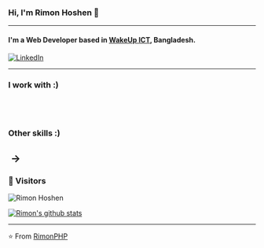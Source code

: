 ### Hi, I'm Rimon Hoshen 🧑
---

#### I'm a Web Developer based in <a href="https://wakeupict.com/">WakeUp ICT</a>,  Bangladesh.

<a href="https://www.linkedin.com/in/rimonhoshen/"><img alt="LinkedIn" src="https://img.shields.io/badge/-Rimon_Hoshen-blue?style=flat-square&logo=Linkedin&logoColor=white&link=https://www.linkedin.com/in/rimnhoshen/"></a>

-------------------------------------------------------------------------------------------------------------------------------------------------------------------------------
### I work with :)
<a href=""><img alt="" src="https://img.shields.io/badge/PHP-777BB4?style=for-the-badge&logo=php&logoColor=white"></a>
<a href=""><img alt="" src="https://img.shields.io/badge/CodeIgniter-EF4223?style=for-the-badge&logo=codeigniter&logoColor=white"></a>
<a href=""><img alt="" src="https://img.shields.io/badge/Laravel-FF2D20?style=for-the-badge&logo=laravel&logoColor=white"></a>
<a href=""><img alt="" src="https://img.shields.io/badge/JavaScript-F7DF1E?style=for-the-badge&logo=javascript&logoColor=black"></a>
<a href=""><img alt="" src="https://img.shields.io/badge/jQuery-0769AD?style=for-the-badge&logo=jquery&logoColor=white"></a>
-------------------------------------------------------------------------------------------------------------------------------------------------------------------------------
### Other skills :)
<a href=""><img alt="" src="https://img.shields.io/badge/Microsoft_Office-D83B01?style=for-the-badge&logo=microsoft-office&logoColor=white"></a> ->
<a href=""><img alt="" src="https://img.shields.io/badge/Microsoft_Word-2B579A?style=for-the-badge&logo=microsoft-word&logoColor=white"></a>
<a href=""><img alt="" src="https://img.shields.io/badge/Microsoft_Excel-217346?style=for-the-badge&logo=microsoft-excel&logoColor=white"></a>
<a href=""><img alt="" src="https://img.shields.io/badge/Microsoft_PowerPoint-B7472A?style=for-the-badge&logo=microsoft-powerpoint&logoColor=white"></a>
<a href=""><img alt="" src="https://img.shields.io/badge/Microsoft_Access-A4373A?style=for-the-badge&logo=microsoft-access&logoColor=white"></a>
<a href=""><img alt="" src="https://img.shields.io/badge/Google%20Sheets-34A853?style=for-the-badge&logo=google-sheets&logoColor=white"></a>
<a href=""><img alt="" src="https://img.shields.io/badge/Trello-0052CC?style=for-the-badge&logo=trello&logoColor=white"></a>
-------------------------------------------------------------------------------------------------------------------------------------------------------------------------------

### 🎁 Visitors 

<p align="left"> <img src="https://komarev.com/ghpvc/?username=RimonPHP" alt="Rimon Hoshen" /> </p>

[![Rimon's github stats](https://github-readme-stats.vercel.app/api?username=RimonPHP&show_icons=true&title_color=fff&icon_color=79ff97&text_color=9f9f9f&bg_color=1E90FF)](https://github.com/RimonPHP/github-readme-stats)

-------------------------------------------------------------------------------------------------------------------------------------------------------------------------------
⭐️ From [RimonPHP](http://www.github.com/RimonPHP)
